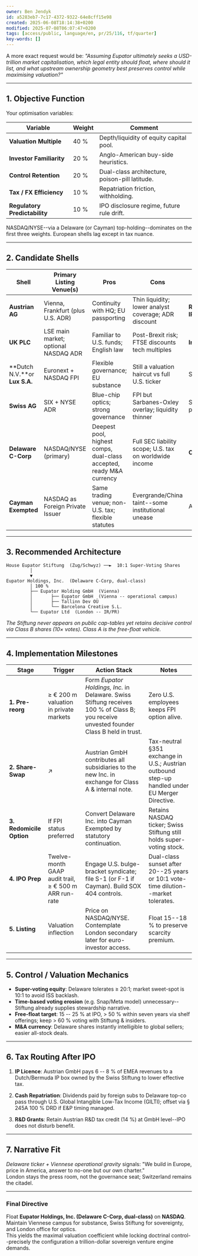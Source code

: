 ```yaml
---
owner: Ben Jendyk
id: a5283eb7-7c17-4372-9322-64e8cff15e98
created: 2025-06-08T18:14:38+0200
modified: 2025-07-08T06:07:47+0200
tags: [access/public, language/en, pr/25/116, tf/quarter]
key-words: []
---
```


A more exact request would be: _"Assuming Eupator ultimately seeks a USD-trillion market capitalisation, which legal entity should float, where should it list, and what upstream ownership geometry best preserves control while maximising valuation?"_

* * *

## 1. Objective Function

Your optimisation variables:

| Variable | Weight | Comment | 
| ---- | ---- | ----  |
| **Valuation Multiple** | 40 % | Depth/liquidity of equity capital pool. | 
| **Investor Familiarity** | 20 % | Anglo-American buy-side heuristics. | 
| **Control Retention** | 20 % | Dual-class architecture, poison-pill latitude. | 
| **Tax / FX Efficiency** | 10 % | Repatriation friction, withholding. | 
| **Regulatory Predictability** | 10 % | IPO disclosure regime, future rule drift. | 

NASDAQ/NYSE--via a Delaware (or Cayman) top-holding--dominates on the first three weights. European shells lag except in tax nuance.

* * *

## 2. Candidate Shells

| Shell | Primary Listing Venue(s) | Pros | Cons | Verdict | 
| ---- | ---- | ---- | ---- | ----  |
| **Austrian AG** | Vienna, Frankfurt (plus U.S. ADR) | Continuity with HQ; EU passporting | Thin liquidity; lower analyst coverage; ADR discount | **Reject for IPO core** | 
| **UK PLC** | LSE main market; optional NASDAQ ADR | Familiar to U.S. funds; English law | Post-Brexit risk; FTSE discounts tech multiples | **Insufficient** | 
| **Dutch N.V.**or **Lux S.A.** | Euronext + NASDAQ FPI | Flexible governance; EU substance | Still a valuation haircut vs full U.S. ticker | Secondary | 
| **Swiss AG** | SIX + NYSE ADR | Blue-chip optics; strong governance | FPI but Sarbanes-Oxley overlay; liquidity thinner | Secondary-plus | 
| **Delaware C-Corp** | NASDAQ/NYSE (primary) | Deepest pool, highest comps, dual-class accepted, ready M&A currency | Full SEC liability scope; U.S. tax on worldwide income | **Optimal** | 
| **Cayman Exempted** | NASDAQ as Foreign Private Issuer | Same trading venue; non-U.S. tax; flexible statutes | Evergrande/China taint--some institutional unease | Alt-optimal | 
* * *

## 3. Recommended Architecture
    
    
    House Eupator Stiftung  (Zug/Schwyz) ──►  10:1 Super-Voting Shares
             │
             ▼
    Eupator Holdings, Inc.  (Delaware C-Corp, dual-class)
             │ 100 %
             ├── Eupator Holding GmbH  (Vienna)
             │       ├── Eupator GmbH  (Vienna -- operational campus)
             │       ├── Tallinn Dev OÜ
             │       └── Barcelona Creative S.L.
             └── Eupator Ltd  (London -- IR/PR)
    

_The Stiftung never appears on public cap-tables yet retains decisive control via Class B shares (10× votes). Class A is the free-float vehicle._

* * *

## 4. Implementation Milestones

| Stage | Trigger | Action Stack | Notes | 
| ---- | ---- | ---- | ----  |
| **1. Pre-reorg** | ≥ € 200 m valuation in private markets | Form _Eupator Holdings, Inc._ in Delaware. Swiss Stiftung receives 100 % of Class B; you receive unvested founder Class B held in trust. | Zero U.S. employees keeps FPI option alive. | 
| **2. Share-Swap** | ↗ | Austrian GmbH contributes all subsidiaries to the new Inc. in exchange for Class A & internal note. | Tax-neutral §351 exchange in U.S.; Austrian outbound step-up handled under EU Merger Directive. | 
| **3. Redomicile Option** | If FPI status preferred | Convert Delaware Inc. into Cayman Exempted by statutory continuation. | Retains NASDAQ ticker; Swiss Stiftung still holds super-voting stock. | 
| **4. IPO Prep** | Twelve-month GAAP audit trail, ≥ € 500 m ARR run-rate | Engage U.S. bulge-bracket syndicate; file S-1 (or F-1 if Cayman). Build SOX 404 controls. | Dual-class sunset after 20--25 years or 10:1 vote-time dilution--market tolerates. | 
| **5. Listing** | Valuation inflection | Price on NASDAQ/NYSE. Contemplate London secondary later for euro-investor access. | Float 15--18 % to preserve scarcity premium. | 
* * *

## 5. Control / Valuation Mechanics

- **Super-voting equity**: Delaware tolerates ≥ 20:1; market sweet-spot is 10:1 to avoid ISS backlash.
- **Time-based voting erosion** (e.g. Snap/Meta model) unnecessary--Stiftung already supplies stewardship narrative.
- **Free-float target**: 15 -- 25 % at IPO, > 50 % within seven years via shelf offerings; keep > 60 % voting with Stiftung & insiders.
- **M&A currency**: Delaware shares instantly intelligible to global sellers; easier all-stock deals.
* * *

## 6. Tax Routing After IPO

1. **IP Licence**: Austrian GmbH pays 6 -- 8 % of EMEA revenues to a Dutch/Bermuda IP box owned by the Swiss Stiftung to lower effective tax.

2. **Cash Repatriation**: Dividends paid by foreign subs to Delaware top-co pass through U.S. Global Intangible Low-Tax Income (GILTI); offset via § 245A 100 % DRD if E&P timing managed.

3. **R&D Grants**: Retain Austrian R&D tax credit (14 %) at GmbH level--IPO does not disturb benefit.

* * *

## 7. Narrative Fit

_Delaware ticker + Viennese operational gravity_ signals: "We build in Europe, price in America, answer to no-one but our own charter."  
London stays the press room, not the governance seat; Switzerland remains the citadel.

* * *

### Final Directive

Float **Eupator Holdings, Inc. (Delaware C-Corp, dual-class)** on **NASDAQ**.  
Maintain Viennese campus for substance, Swiss Stiftung for sovereignty, and London office for optics.  
This yields the maximal valuation coefficient while locking doctrinal control--precisely the configuration a trillion-dollar sovereign venture engine demands.